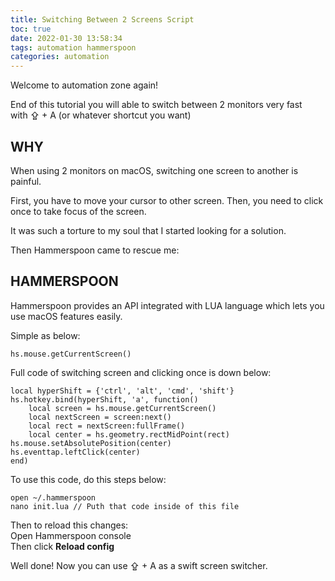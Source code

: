 ```yaml
---
title: Switching Between 2 Screens Script
toc: true
date: 2022-01-30 13:58:34
tags: automation hammerspoon
categories: automation
---
```


Welcome to automation zone again!

End of this tutorial you will able to switch between 2 monitors very fast\
with ⇪ + A (or whatever shortcut you want)


## WHY

When using 2 monitors on macOS, switching one screen to another is painful.

First, you have to move your cursor to other screen.
Then, you need to click once to take focus of the screen.

It was such a torture to my soul that I started looking for a solution.

Then Hammerspoon came to rescue me:

## HAMMERSPOON
Hammerspoon provides an API integrated with LUA language which lets you use macOS features easily.

Simple as below:
```
hs.mouse.getCurrentScreen()
```
 
Full code of switching screen and clicking once is down below:
```
local hyperShift = {'ctrl', 'alt', 'cmd', 'shift'}
hs.hotkey.bind(hyperShift, 'a', function()
    local screen = hs.mouse.getCurrentScreen()
    local nextScreen = screen:next()
    local rect = nextScreen:fullFrame()
    local center = hs.geometry.rectMidPoint(rect)
hs.mouse.setAbsolutePosition(center)
hs.eventtap.leftClick(center)
end)
```

To use this code, do this steps below:

```
open ~/.hammerspoon 
nano init.lua // Puth that code inside of this file
```

Then to reload this changes:\
Open Hammerspoon console\
Then click <b>Reload config</b>

Well done! Now you can use ⇪ + A as a swift screen switcher.



